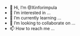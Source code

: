 - 👋 Hi, I’m @Xinforimpula
- 👀 I’m interested in ...
- 🌱 I’m currently learning ...
- 💞️ I’m looking to collaborate on ...
- 📫 How to reach me ...

<!---
Xinforimpula/Xinforimpula is a ✨ special ✨ repository because its `README.md` (this file) appears on your GitHub profile.
You can click the Preview link to take a look at your changes.
--->
